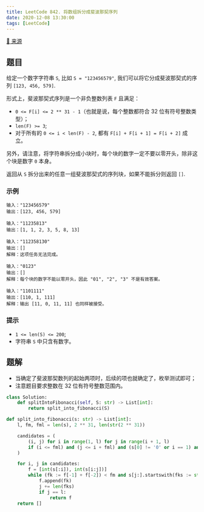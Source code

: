 ```yaml
---
title: LeetCode 842. 将数组拆分成斐波那契序列
date: 2020-12-08 13:30:00
tags: [LeetCode]
---
```


[:link: 来源](https://leetcode-cn.com/problems/split-array-into-fibonacci-sequence/)

## 题目

给定一个数字字符串 `S`, 比如 `S = "123456579"`, 我们可以将它分成斐波那契式的序列 `[123, 456, 579]`.

形式上，斐波那契式序列是一个非负整数列表 `F` 且满足：

- `0 <= F[i] <= 2 ** 31 - 1`（也就是说，每个整数都符合 32 位有符号整数类型）；
- `len(F) >= 3`;
- 对于所有的 `0 <= i < len(F) - 2`, 都有 `F[i] + F[i + 1] = F[i + 2]` 成立。

另外，请注意，将字符串拆分成小块时，每个块的数字一定不要以零开头，除非这个块是数字 `0` 本身。

返回从 `S` 拆分出来的任意一组斐波那契式的序列块，如果不能拆分则返回 `[]`.

### 示例

```raw
输入："123456579"
输出：[123, 456, 579]
```

```raw
输入："11235813"
输出：[1, 1, 2, 3, 5, 8, 13]
```

```raw
输入："112358130"
输出：[]
解释：这项任务无法完成。
```

```raw
输入："0123"
输出：[]
解释：每个块的数字不能以零开头，因此 "01", "2", "3" 不是有效答案。
```

```raw
输入："1101111"
输出：[110, 1, 111]
解释：输出 [11, 0, 11, 11] 也同样被接受。
```

### 提示

- `1 <= len(S) <= 200`;
- 字符串 `S` 中只含有数字。

<!-- more -->

## 题解

- 当确定了斐波那契数列的起始两项时，后续的项也就确定了，枚举测试即可；
- 注意题目要求整数在 32 位有符号整数范围内。

```python
class Solution:
    def splitIntoFibonacci(self, S: str) -> List[int]:
        return split_into_fibonacci(S)

def split_into_fibonacci(s: str) -> List[int]:
    l, fm, fml = len(s), 2 ** 31, len(str(2 ** 31))

    candidates = (
        (i, j) for i in range(1, l) for j in range(i + 1, l)
        if (i <= fml) and (j <= i + fml) and (s[0] != '0' or i == 1) and (s[i] != '0' or j - i == 1)
    )

    for i, j in candidates:
        f = [int(s[:i]), int(s[i:j])]
        while (fk := f[-1] + f[-2]) < fm and s[j:].startswith(fks := str(fk)):
            f.append(fk)
            j += len(fks)
            if j == l:
                return f
    return []
```

